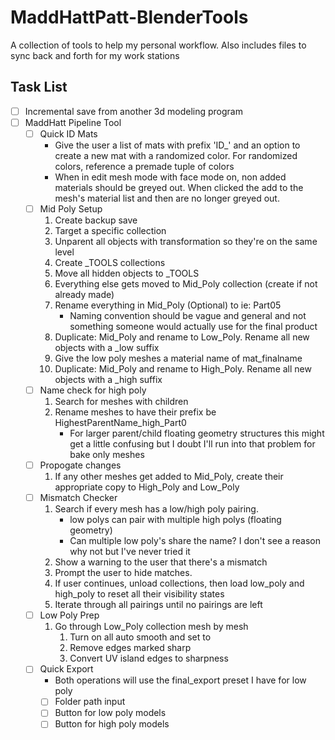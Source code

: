 # MaddHattPatt-BlenderTools
A collection of tools to help my personal workflow. Also includes files to sync back and forth for my work stations

## Task List
- [ ] Incremental save from another 3d modeling program
- [ ] MaddHatt Pipeline Tool
    - [ ] Quick ID Mats
        - Give the user a list of mats with prefix 'ID_' and an option to create a new mat with a randomized color. For randomized colors, reference a premade tuple of colors
        - When in edit mesh mode with face mode on, non added materials should be greyed out. When clicked the add to the mesh's material list and then are no longer greyed out.
    - [ ] Mid Poly Setup
        1. Create backup save
        2. Target a specific collection
        3. Unparent all objects with transformation so they're on the same level
        4. Create _TOOLS collections
        5. Move all hidden objects to _TOOLS
        6. Everything else gets moved to Mid_Poly collection (create if not already made) 
        7. Rename everything in Mid_Poly (Optional) to ie: Part05
            - Naming convention should be vague and general and not something   someone would actually use for the final product 
        8. Duplicate: Mid_Poly and rename to Low_Poly. Rename all new objects with a _low suffix
        9. Give the low poly meshes a material name of mat_finalname
        10. Duplicate: Mid_Poly and rename to High_Poly. Rename all new objects with a _high suffix
    - [ ] Name check for high poly
        1. Search for meshes with children
        2. Rename meshes to have their prefix be HighestParentName_high_Part0
            - For larger parent/child floating geometry structures this might get a little confusing but I doubt I'll run into that problem for bake only   meshes
    - [ ] Propogate changes
        1. If any other meshes get added to Mid_Poly, create their appropriate copy to High_Poly and Low_Poly
    - [ ] Mismatch Checker
        1. Search if every mesh has a low/high poly pairing.
            - low polys can pair with multiple high polys (floating geometry)
            - Can multiple low poly's share the name? I don't see a reason why not but I've never tried it
        2. Show a warning to the user that there's a mismatch
        3. Prompt the user to hide matches.
        4. If user continues, unload collections, then load low_poly and high_poly to reset all their visibility states
        5. Iterate through all pairings until no pairings are left
    - [ ] Low Poly Prep
        1. Go through Low_Poly collection mesh by mesh
            1. Turn on all auto smooth and set to
            2. Remove edges marked sharp
            3. Convert UV island edges to sharpness
    - [ ] Quick Export
        - Both operations will use the final_export preset I have for low poly
        - [ ] Folder path input
        - [ ] Button for low poly models 
        - [ ] Button for high poly models 